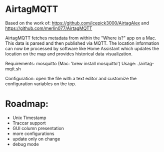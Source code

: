 # AirtagMQTT

Based on the work of:
https://github.com/icepick3000/AirtagAlex
and 
https://github.com/merlin077/AirtagMQTT

AirtagMQTT fetches metadata from within the "Where is?" app on a Mac. This data is parsed and then published via MQTT.
The location information can now be processed by software like Home Assistant which updates the location on the map and provides historical data visualization.

Requirements: mosquitto (Mac: 'brew install mosquitto')
Usage: ./airtag-mqtt.sh

Configuration: open the file with a text editor and customize the configuration variables on the top.

# Roadmap:
- Unix Timestamp
- Traccar support
- GUI column presentation
- more configurations
- update only on change
- debug mode
